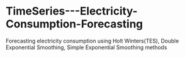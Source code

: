 # TimeSeries---Electricity-Consumption-Forecasting
Forecasting electricity consumption using Holt Winters(TES), Double Exponential Smoothing, Simple Exponential Smoothing methods
